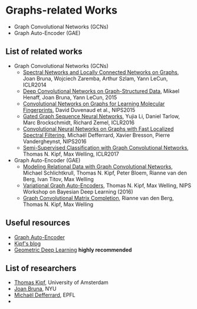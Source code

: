 # Graphs-related Works
- Graph Convolutional Networks (GCNs)
- Graph Auto-Encoder (GAE)

## List of related works
- Graph Convolutional Networks (GCNs)
  - [Spectral Networks and Locally Connected Networks on Graphs](https://arxiv.org/abs/1312.6203), Joan Bruna, Wojciech Zaremba, Arthur Szlam, Yann LeCun, ICLR2014
  - [Deep Convolutional Networks on Graph-Structured Data](https://arxiv.org/abs/1506.05163), Mikael Henaff, Joan Bruna, Yann LeCun, 2015
  - [Convolutional Networks on Graphs for Learning Molecular Fingerprints](http://papers.nips.cc/paper/5954-convolutional-networks-on-graphs-for-learning-molecular-fingerprints), David Duvenaud et al., NIPS2015
  - [Gated Graph Sequence Neural Networks](https://arxiv.org/abs/1511.05493), Yujia Li, Daniel Tarlow, Marc Brockschmidt, Richard Zemel, ICLR2016
  - [Convolutional Neural Networks on Graphs with Fast Localized Spectral Filtering](https://arxiv.org/abs/1606.09375), Michaël Defferrard, Xavier Bresson, Pierre Vandergheynst, NIPS2016
  - [Semi-Supervised Classification with Graph Convolutional Networks](https://arxiv.org/abs/1609.02907), Thomas N. Kipf, Max Welling, ICLR2017
- Graph Auto-Encoder (GAE)
  - [Modeling Relational Data with Graph Convolutional Networks](https://arxiv.org/abs/1703.06103), Michael Schlichtkrull, Thomas N. Kipf, Peter Bloem, Rianne van den Berg, Ivan Titov, Max Welling
  - [Variational Graph Auto-Encoders](https://arxiv.org/abs/1611.07308), Thomas N. Kipf, Max Welling, NIPS Workshop on Bayesian Deep Learning (2016)
  - [Graph Convolutional Matrix Completion](https://arxiv.org/abs/1706.02263), Rianne van den Berg, Thomas N. Kipf, Max Welling

## Useful resources
- [Graph Auto-Encoder](https://github.com/tkipf/gae)
- [Kipf's blog](http://tkipf.github.io/graph-convolutional-networks/)
- [Geometric Deep Learning](http://geometricdeeplearning.com/) **highly recommended**

## List of researchers
- [Thomas Kipf](http://tkipf.github.io/), University of Amsterdam
- [Joan Bruna](http://cims.nyu.edu/~bruna/), NYU
- [Michaël Defferrard](http://deff.ch/), EPFL
- 
